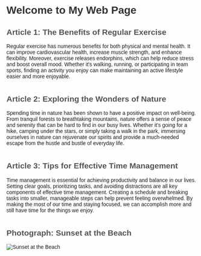 <!DOCTYPE html>
<html>
<head>
  <title>My Web Page</title>
  <style>
    body {
      font-family: Arial, sans-serif;
      margin: 20px;
    }
    h1 {
      color: #333;
    }
    h2 {
      color: #555;
    }
    article {
      margin-bottom: 40px;
    }
    img {
      max-width: 100%;
      height: auto;
    }
  </style>
</head>
<body>
  <h1>Welcome to My Web Page</h1>
  <h2>Article 1: The Benefits of Regular Exercise</h2>
  <article>
    <p>
      Regular exercise has numerous benefits for both physical and mental health. It can improve cardiovascular health, increase muscle strength, and enhance flexibility. Moreover, exercise releases endorphins, which can help reduce stress and boost overall mood. Whether it's walking, running, or participating in team sports, finding an activity you enjoy can make maintaining an active lifestyle easier and more enjoyable.
    </p>
  </article>
  <h2>Article 2: Exploring the Wonders of Nature</h2>
  <article>
    <p>
      Spending time in nature has been shown to have a positive impact on well-being. From tranquil forests to breathtaking mountains, nature offers a sense of peace and serenity that can be hard to find in our busy lives. Whether it's going for a hike, camping under the stars, or simply taking a walk in the park, immersing ourselves in nature can rejuvenate our spirits and provide a much-needed escape from the hustle and bustle of everyday life.
    </p>
  </article>
  <h2>Article 3: Tips for Effective Time Management</h2>
  <article>
    <p>
      Time management is essential for achieving productivity and balance in our lives. Setting clear goals, prioritizing tasks, and avoiding distractions are all key components of effective time management. Creating a schedule and breaking tasks into smaller, manageable steps can help prevent feeling overwhelmed. By making the most of our time and staying focused, we can accomplish more and still have time for the things we enjoy.
    </p>
  </article>
  <h2>Photograph: Sunset at the Beach</h2>
  <img src="sunset.jpg" alt="Sunset at the Beach">
</body>
</html>
